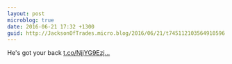 ```yaml
---
layout: post
microblog: true
date: 2016-06-21 17:32 +1300
guid: http://JacksonOfTrades.micro.blog/2016/06/21/t745112103564910596.html
---
```

He's got your back [t.co/NjjYG9Ezj...](https://t.co/NjjYG9EzjW)
